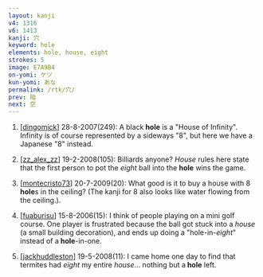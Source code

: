 ```yaml
---
layout: kanji
v4: 1316
v6: 1413
kanji: 穴
keyword: hole
elements: hole, house, eight
strokes: 5
image: E7A9B4
on-yomi: ケツ
kun-yomi: あな
permalink: /rtk/穴/
prev: 陥
next: 空
---
```


1) [<a href="http://kanji.koohii.com/profile/dingomick">dingomick</a>] 28-8-2007(249): A black<strong> hole</strong> is a &quot;House of Infinity&quot;. Infinity is of course represented by a sideways &quot;8&quot;, but here we have a Japanese &quot;8&quot; instead.

2) [<a href="http://kanji.koohii.com/profile/zz_alex_zz">zz_alex_zz</a>] 19-2-2008(105): Billiards anyone? <em>House</em> rules here state that the first person to pot the <em>eight</em> ball into the <strong>hole</strong> wins the game.

3) [<a href="http://kanji.koohii.com/profile/montecristo73">montecristo73</a>] 20-7-2009(20): What good is it to buy a house with 8<strong> hole</strong>s in the ceiling? (The kanji for 8 also looks like water flowing from the ceiling.).

4) [<a href="http://kanji.koohii.com/profile/fuaburisu">fuaburisu</a>] 15-8-2006(15): I think of people playing on a mini golf course. One player is frustrated because the ball got stuck into a <em>house</em> (a small building decoration), and ends up doing a &quot;hole-in-<em>eight</em>&quot; instead of a<strong> hole</strong>-in-one.

5) [<a href="http://kanji.koohii.com/profile/jackhuddleston">jackhuddleston</a>] 19-5-2008(11): I came home one day to find that termites had <em>eight</em> my entire <em>house</em>... nothing but a<strong> hole</strong> left.

